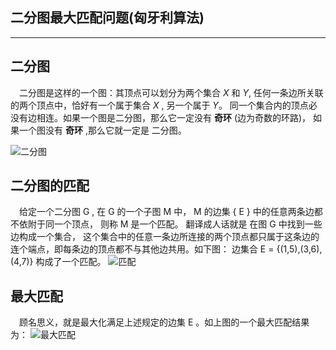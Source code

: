 ## 二分图最大匹配问题(匈牙利算法)
---

## 二分图

&emsp;二分图是这样的一个图：其顶点可以划分为两个集合 $X$ 和 $Y$, 任何一条边所关联的两个顶点中，恰好有一个属于集合 $X$ , 另一个属于 $Y$。 同一个集合内的顶点必没有边相连。如果一个图是二分图，那么它一定没有 **奇环** (边为奇数的环路)， 如果一个图没有 **奇环** ,那么它就一定是 二分图。

![二分图](https://hexoblog-1257022783.cos.ap-chengdu.myqcloud.com/binaryGraph/bm.PNG#pic_center)

## 二分图的匹配

&emsp;给定一个二分图 G , 在 G 的一个子图 M 中， M 的边集 { E } 中的任意两条边都不依附于同一个顶点， 则称 M 是一个匹配。 翻译成人话就是 在图 G 中找到一些边构成一个集合， 这个集合中的任意一条边所连接的两个顶点都只属于这条边的连个端点，即每条边的顶点都不与其他边共用。如下图： 边集合 E = {(1,5),(3,6),(4,7)} 构成了一个匹配。
 ![匹配](https://hexoblog-1257022783.cos.ap-chengdu.myqcloud.com/binaryGraph/match.PNG#pic_center)

 ## 最大匹配

 &emsp;顾名思义，就是最大化满足上述规定的边集 E 。如上图的一个最大匹配结果为：
 ![最大匹配](https://hexoblog-1257022783.cos.ap-chengdu.myqcloud.com/binaryGraph/maxmatch.PNG#pic_center)

 